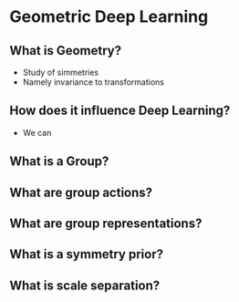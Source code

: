 # Geometric Deep Learning

## What is Geometry?
- Study of simmetries
- Namely invariance to transformations
## How does it influence Deep Learning?
- We can 

## What is a Group?
## What are group actions?
## What are group representations?

## What is a symmetry prior?

## What is scale separation?